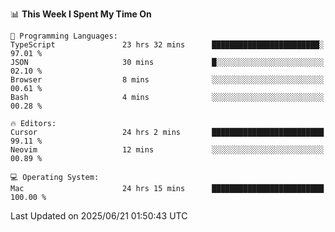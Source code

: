 <!--START_SECTION:waka-->
📊 **This Week I Spent My Time On** 

```text
💬 Programming Languages: 
TypeScript               23 hrs 32 mins      ████████████████████████░   97.01 % 
JSON                     30 mins             █░░░░░░░░░░░░░░░░░░░░░░░░   02.10 % 
Browser                  8 mins              ░░░░░░░░░░░░░░░░░░░░░░░░░   00.61 % 
Bash                     4 mins              ░░░░░░░░░░░░░░░░░░░░░░░░░   00.28 % 

🔥 Editors: 
Cursor                   24 hrs 2 mins       █████████████████████████   99.11 % 
Neovim                   12 mins             ░░░░░░░░░░░░░░░░░░░░░░░░░   00.89 % 

💻 Operating System: 
Mac                      24 hrs 15 mins      █████████████████████████   100.00 % 
```


 Last Updated on 2025/06/21 01:50:43 UTC
<!--END_SECTION:waka-->
